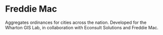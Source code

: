 # Freddie Mac
Aggregates ordinances for cities across the nation. Developed for the Wharton GIS Lab, in collaboration with Econsult Solutions and Freddie Mac.
